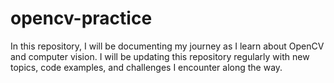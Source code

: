 # opencv-practice
In this repository, I will be documenting my journey as I learn about OpenCV and computer vision. I will be updating this repository regularly with new topics, code examples, and challenges I encounter along the way.

